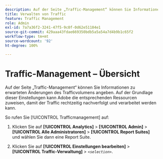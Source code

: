 ```yaml
---
description: Auf der Seite „Traffic-Management“ können Sie Informationen zu erwarteten Änderungen des Trafficvolumens angeben. Auf der Grundlage dieser Einstellungen kann Adobe die entsprechenden Ressourcen zuweisen, damit der Traffic rechtzeitig nachverfolgt und verarbeitet werden kann.
title: Verwalten von Traffic
feature: Traffic Management
role: Admin
exl-id: 7a7a36f2-3241-47f5-9c0f-0d62e51104e1
source-git-commit: 429aaa43fdae669350bdb5a5a54a7d4b9b1c65f2
workflow-type: tm+mt
source-wordcount: '92'
ht-degree: 100%

---
```


# Traffic-Management – Übersicht

Auf der Seite „Traffic-Management“ können Sie Informationen zu erwarteten Änderungen des Trafficvolumens angeben. Auf der Grundlage dieser Einstellungen kann Adobe die entsprechenden Ressourcen zuweisen, damit der Traffic rechtzeitig nachverfolgt und verarbeitet werden kann.

So rufen Sie [!UICONTROL Trafficmanagement] auf:

1. Klicken Sie auf **[!UICONTROL Analytics]** > **[!UICONTROL Admin]** > **[!UICONTROL Alle Administratoren]** > **[!UICONTROL Report Suites]** und wählen Sie dann eine Report Suite.

1. Klicken Sie auf **[!UICONTROL Einstellungen bearbeiten]** > **[!UICONTROL Traffic-Verwaltung]** > *`<selection>`*.
